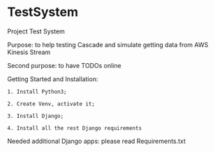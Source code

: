 # TestSystem
Project Test System

Purpose: to help testing Cascade and simulate getting data from AWS Kinesis Stream

Second purpose: to have TODOs online 


Getting Started and Installation:

    1. Install Python3;
    
    2. Create Venv, activate it;
    
    3. Install Django;
    
    4. Install all the rest Django requirements
    
    
Needed additional Django apps: please read Requirements.txt    
